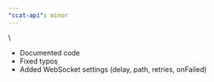 ```yaml
---
"ccat-api": minor
---
```


\

- Documented code
- Fixed typos
- Added WebSocket settings (delay, path, retries, onFailed)
